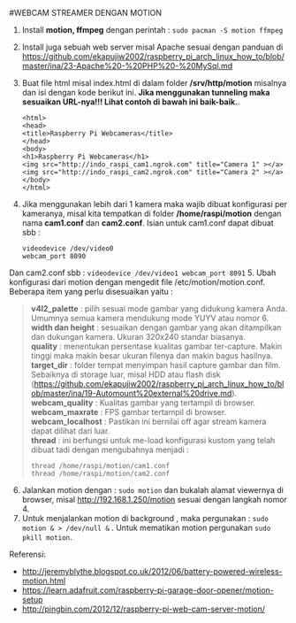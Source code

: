 #WEBCAM STREAMER DENGAN MOTION
1.	Install **motion, ffmpeg** dengan perintah	: `sudo pacman -S motion ffmpeg`
2.	Install juga sebuah web server misal Apache sesuai dengan panduan di https://github.com/ekapujiw2002/raspberry_pi_arch_linux_how_to/blob/master/ina/23-Apache%20-%20PHP%20-%20MySql.md
3.	Buat file html misal index.html di dalam folder **/srv/http/motion** misalnya dan isi dengan kode berikut ini. **Jika menggunakan tunneling maka sesuaikan URL-nya!!! Lihat contoh di bawah ini baik-baik.**.
	```
	<html>
	<head>
	<title>Raspberry Pi Webcameras</title>
	</head>
	<body>
	<h1>Raspberry Pi Webcameras</h1>
	<img src="http://indo_raspi_cam1.ngrok.com" title="Camera 1" ></a>
	<img src="http://indo_raspi_cam2.ngrok.com" title="Camera 2" ></a>	
	</body>
	</html>
	```
	
4.	Jika menggunakan lebih dari 1 kamera maka wajib dibuat konfigurasi per kameranya, misal kita tempatkan di folder **/home/raspi/motion** dengan nama **cam1.conf** dan **cam2.conf**. Isian untuk cam1.conf dapat dibuat sbb :
	```
	videodevice /dev/video0
	webcam_port 8090
	```
Dan cam2.conf sbb :
	```
	videodevice /dev/video1
	webcam_port 8091
	```
5. Ubah konfigurasi dari motion dengan mengedit file /etc/motion/motion.conf. Beberapa item yang perlu disesuaikan yaitu :
> **v4l2_palette** : pilih sesuai mode gambar yang didukung kamera Anda. Umumnya semua kamera mendukung mode YUYV atau nomor 6.  
> **width dan height** : sesuaikan dengan gambar yang akan ditampilkan dan dukungan kamera. Ukuran 320x240 standar biasanya.  
> **quality** : menentukan persentase kualitas gambar ter-capture. Makin tinggi maka makin besar ukuran filenya dan makin bagus hasilnya.  
> **target_dir** : folder tempat menyimpan hasil capture gambar dan film. Sebaiknya di storage luar, misal HDD atau flash disk (https://github.com/ekapujiw2002/raspberry_pi_arch_linux_how_to/blob/master/ina/19-Automount%20external%20drive.md).  
> **webcam_quality** : Kualitas gambar yang tertampil di browser.  
> **webcam_maxrate** : FPS gambar tertampil di browser.  
> **webcam_localhost** : Pastikan ini bernilai off agar stream kamera dapat dilihat dari luar.  
> **thread** : ini berfungsi untuk me-load konfigurasi kustom yang telah dibuat tadi dengan mengubahnya menjadi :
> 	```
> 	thread /home/raspi/motion/cam1.conf
> 	thread /home/raspi/motion/cam2.conf
> 	```

6. Jalankan motion dengan : `sudo motion` dan bukalah alamat viewernya di browser, misal http://192.168.1.250/motion sesuai dengan langkah nomor 4.
7. Untuk menjalankan motion di background , maka pergunakan : `sudo motion & > /dev/null &` . Untuk mematikan motion pergunakan `sudo pkill motion`.

Referensi:
 - http://jeremyblythe.blogspot.co.uk/2012/06/battery-powered-wireless-motion.html
 - https://learn.adafruit.com/raspberry-pi-garage-door-opener/motion-setup
 - http://pingbin.com/2012/12/raspberry-pi-web-cam-server-motion/
